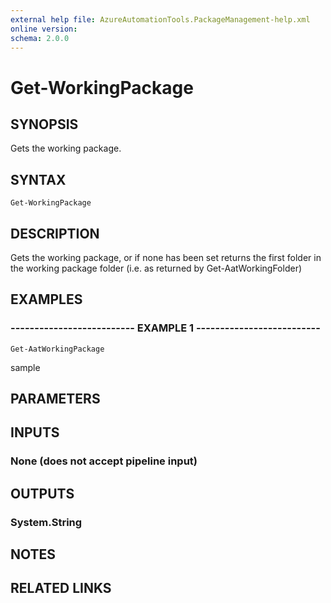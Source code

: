 ```yaml
---
external help file: AzureAutomationTools.PackageManagement-help.xml
online version: 
schema: 2.0.0
---
```


# Get-WorkingPackage

## SYNOPSIS
Gets the working package.

## SYNTAX

```
Get-WorkingPackage
```

## DESCRIPTION
Gets the working package, or if none has been set returns the first folder in
the working package folder (i.e.
as returned by Get-AatWorkingFolder)

## EXAMPLES

### -------------------------- EXAMPLE 1 --------------------------
```
Get-AatWorkingPackage
```

sample

## PARAMETERS

## INPUTS

### None (does not accept pipeline input)

## OUTPUTS

### System.String

## NOTES

## RELATED LINKS

